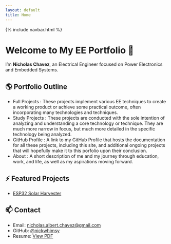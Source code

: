```yaml
---
layout: default
title: Home
---
```


{% include navbar.html %}


# Welcome to My EE Portfolio 👋

I’m **Nicholas Chavez**, an Electrical Engineer focused on Power Electronics and Embedded Systems.

## 🌎 Portfolio Outline

- Full Projects : These projects implement various EE techniques to create a working product or achieve some practical outcome, often incorporating many technologies and techniques.
- Study Projects : These projects are conducted with the sole intention of analyzing and understanding a core technology or technique. They are much more narrow in focus, but much more detailed in the specific technology being analyzed.
- GitHub Profile : A link to my GitHub Profile that hosts the documentation for all these projects, including this site, and additional ongoing projects that will hopefully make it to this porfolio upon their conclusion.
- About : A short description of me and my journey through education, work, and life, as well as my aspirations moving forward.

## ⚡ Featured Projects

- [ESP32 Solar Harvester](https://github.com/eenick/esp32-solar-harvester)

## 📫 Contact

- Email: nicholas.albert.chavez@gmail.com
- GitHub: [@nickwhimsy](https://github.com/nickwhimsy)  
- Resume: [View PDF](#)
